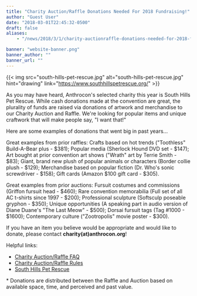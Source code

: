 ```yaml
---
title: "Charity Auction/Raffle Donations Needed For 2018 Fundraising!"
author: "Guest User"
date: "2018-03-01T22:45:32-0500"
draft: false
aliases:
    - "/news/2018/3/1/charity-auctionraffle-donations-needed-for-2018-fundraising"

banner: "website-banner.png"
banner_author: ""
banner_url: ""
---
```


{{< img src="south-hills-pet-rescue.jpg" alt="south-hills-pet-rescue.jpg" hint="drawing" link="https://www.southhillspetrescue.org/" >}}

As you may have heard, Anthrocon's selected charity this year is South Hills Pet Rescue. While cash donations made at the convention are great, the plurality of funds are raised via donations of artwork and merchandise to our Charity Auction and Raffle. We're looking for popular items and unique craftwork that will make people say, "I want that!"

Here are some examples of donations that went big in past years...

Great examples from prior raffles: Crafts based on hot trends ("Toothless" Build-A-Bear plus - $381); Popular media (Sherlock Hound DVD set - $147); Art bought at prior convention art shows ("Wrath" art by Terrie Smith - $83); Giant, brand new plush of popular animals or characters (Border collie plush - $129); Merchandise based on popular fiction (Dr. Who's sonic screwdriver - $158); Gift cards (Amazon $100 gift card - $305).

Great examples from prior auctions: Fursuit costumes and commissions (Griffon fursuit head - $460); Rare convention memorabilia (Full set of all AC t-shirts since 1997 - $200); Professional sculpture (Softsculp poseable gryphon - $350); Unique opportunities (A speaking part in audio version of Diane Duane's "The Last Meow" - $500); Dorsai fursuit tags (Tag #1000 - $1600); Contemporary culture ("Zootropolis" movie poster - $300).

If you have an item you believe would be appropriate and would like to donate, please contact **charity(at)anthrocon.org**!

Helpful links:

- [Charity Auction/Raffle FAQ](/charity)
- [Charity Auction/Raffle Rules](/charity-event-rules)
- [South Hills Pet Rescue](https://www.southhillspetrescue.org/)

\* Donations are distributed between the Raffle and Auction based on available space, time, and perceived and past value.
